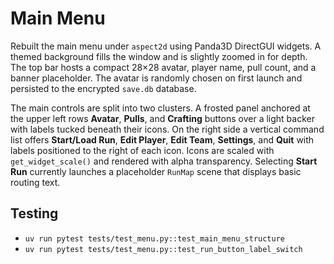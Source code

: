 # Main Menu

Rebuilt the main menu under `aspect2d` using Panda3D DirectGUI widgets. A
themed background fills the window and is slightly zoomed in for depth. The
top bar hosts a compact 28×28 avatar, player name, pull count, and a banner
placeholder. The avatar is randomly chosen on first launch and persisted to the
encrypted `save.db` database.

The main controls are split into two clusters. A frosted panel anchored at the
upper left rows **Avatar**, **Pulls**, and **Crafting** buttons over a light
backer with labels tucked beneath their icons. On the right side a vertical
command list offers **Start/Load Run**, **Edit Player**, **Edit Team**,
**Settings**, and **Quit** with labels positioned to the right of each icon.
Icons are scaled with `get_widget_scale()` and rendered with alpha
transparency. Selecting **Start Run** currently launches a placeholder `RunMap`
scene that displays basic routing text.

## Testing
- `uv run pytest tests/test_menu.py::test_main_menu_structure`
- `uv run pytest tests/test_menu.py::test_run_button_label_switch`
